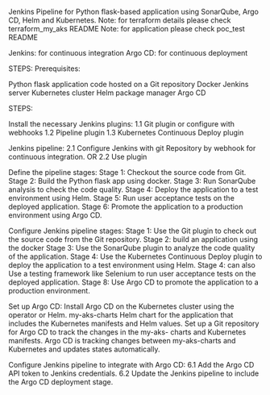 Jenkins Pipeline for Python flask-based application using SonarQube, Argo CD, Helm and Kubernetes.
Note: for terraform details please check terraform_my_aks README 
Note: for application please check poc_test README

Jenkins: for continuous integration Argo CD: for continuous deployment

STEPS: Prerequisites:

Python flask application code hosted on a Git repository Docker Jenkins server Kubernetes cluster Helm package manager Argo CD

STEPS:

Install the necessary Jenkins plugins: 1.1 Git plugin or configure with webhooks 
1.2 Pipeline plugin
1.3 Kubernetes Continuous Deploy plugin

Jenkins pipeline: 2.1 Configure Jenkins with git Repository by webhook for continuous integration.
OR 2.2 Use plugin

Define the pipeline stages: Stage 1: Checkout the source code from Git.
Stage 2: Build the Python flask app using docker. 
Stage 3: Run SonarQube analysis to check the code quality.
Stage 4: Deploy the application to a test environment using Helm.
Stage 5: Run user acceptance tests on the deployed application.
Stage 6: Promote the application to a production environment using Argo CD.

Configure Jenkins pipeline stages: Stage 1: Use the Git plugin to check out the source code from the Git repository.
Stage 2: build an application using the docker
Stage 3: Use the SonarQube plugin to analyze the code quality of the application. Stage 4: Use the Kubernetes Continuous Deploy plugin to deploy the application to a test environment using Helm. 
Stage 4: can also Use a testing framework like Selenium to run user acceptance tests on the deployed application. Stage 8: Use Argo CD to promote the application to a production environment.

Set up Argo CD: Install Argo CD on the Kubernetes cluster using the operator or Helm. 
my-aks-charts Helm chart for the application that includes the Kubernetes manifests and Helm values.
Set up a Git repository for Argo CD to track the changes in the my-aks- charts and Kubernetes manifests.
Argo CD is tracking changes between my-aks-charts and Kubernetes and updates states automatically.

Configure Jenkins pipeline to integrate with Argo CD: 6.1 Add the Argo CD API token to Jenkins credentials.
6.2 Update the Jenkins pipeline to include the Argo CD deployment stage.
